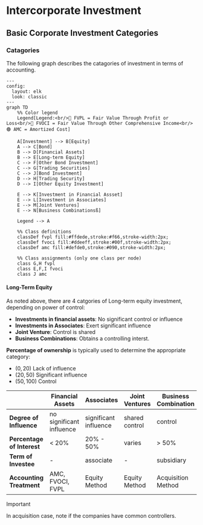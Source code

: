 # Intercorporate Investment

## Basic Corporate Investment Categories

### Catagories

The following graph describes the catagories of investment in terms of accounting.

```mermaid
---
config:
  layout: elk
  look: classic
---
graph TD
    %% Color legend
    Legend[Legend:<br/>🔴 FVPL = Fair Value Through Profit or Loss<br/>🔵 FVOCI = Fair Value Through Other Comprehensive Income<br/>🟢 AMC = Amortized Cost]

    A[Investment] --> B[Equity]
    A --> C[Bond]
    B --> D[Financial Assets]
    B --> E[Long-term Equity]
    C --> F[Other Bond Investment]
    C --> G[Trading Securities]
    C --> J[Bond Investment]
    D --> H[Trading Security]
    D --> I[Other Equity Investment]
    
    E --> K[Investment in Financial Assset]
    E --> L[Investment in Associates]
    E --> M[Joint Ventures]
    E --> N[Business Combinationsß]
    
    Legend --> A

    %% Class definitions
    classDef fvpl fill:#ffdede,stroke:#f66,stroke-width:2px;
    classDef fvoci fill:#ddeeff,stroke:#00f,stroke-width:2px;
    classDef amc fill:#defde0,stroke:#090,stroke-width:2px;

    %% Class assignments (only one class per node)
    class G,H fvpl
    class E,F,I fvoci
    class J amc
```

#### Long-Term Equity

As noted above, there are 4 catgories of Long-term equity investment, depending on power of control:

* **Investments in financial assets**: No significant control or influence 
* **Investments in Associates**: Exert significant influence 
* **Joint Venture**: Control is shared
* **Business Combinations**: Obtains a controlling interst.

**Percentage of ownership** is typically used to determine the appropriate category:

* $(0,20)$ Lack of influence
* $(20,50)$ Significant influence 
* $(50,100)$ Control

|                            | Financial Assets         | Associates            | Joint Ventures | Business Combination |
| -------------------------- | ------------------------ | --------------------- | -------------- | -------------------- |
| **Degree of Influence**    | no significant influence | significant influence | shared control | control              |
| **Percentage of Interest** | < 20%                    | 20% - 50%             | varies         | > 50%                |
| **Term of Investee**       | -                        | associate             | -              | subsidiary           |
| **Accounting Treatment**   | AMC, FVOCI, FVPL         | Equity Method         | Equity Method  | Acquisition Method   |

> [!Important]
>
> In acquisition case, note if the companies have common controllers.







